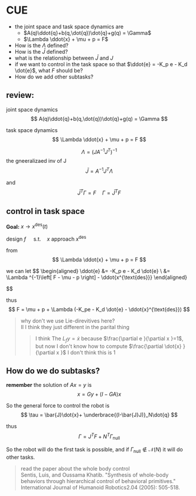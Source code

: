 # CUE
- the joint space and task space dynamics are 
  - $A(q)\ddot{q}+b(q,\dot{q})\dot{q}+g(q) = \Gamma$
  - $\Lambda \ddot{x} + \mu + p = F$
- How is the $\Lambda$ defined?
- How is the $\bar{J}$ defined?
- what is the relationship between $\bar{J}$ and $J$
- if we want to control in the task space so that $\ddot{e} = -K_p e - K_d \dot{e}$, what $F$ should be?
- How do we add other subtasks?
## review:


joint space dynamics
$$
A(q)\ddot{q}+b(q,\dot{q})\dot{q}+g(q) = \Gamma 
$$

task space dynamics
$$
\Lambda \ddot{x} + \mu + p = F
$$



$$
\Lambda  = (JA^{-1}J^T)^{-1}
$$
the gneeralizaed inv of J
$$
\bar{J} = A^{-1}J^T\Lambda 
$$

and 
$$
\bar{J}^T \Gamma = F \quad \Gamma =\bar{J}^TF
$$


## control in task space

**Goal:** $x\rightarrow x^{\text{des}}(t)$

design $f$ $\quad \text{s.t.}\quad x$  approach $x^{\text{des}}$

from 
$$
\Lambda \ddot{x} + \mu + p = F
$$

we can let 
$$
\begin{aligned}
    \ddot{e} &= -K_p e - K_d \dot{e} \\
    &= \Lambda ^{-1}\left[ F - \mu - p \right] - \ddot{x^{\text{des}}}
\end{aligned}

$$

thus 
$$
F = \mu + p + \Lambda (-K_pe - K_d \dot{e} - \ddot{x}^{\text{des}})
$$


> why don't we use Lie-direvitives here?\
> II I think they just different in the parital thing
> > I think The $L_{f} y = \dot{x}$ because $\frac{\partial e }{\partial x }=1$, but now I don't know how to compute $\frac{\partial \dot{x} }{\partial x }$ I don't think this is 1

## How do we do subtasks?

**remember** the solution of $Ax = y$ is 
$$
x = Gy + (I - GA)x
$$

So the general force to control the robot is 
$$
\tau  = \bar{J}\dot{x}+ \underbrace{(I-\bar{J}J)}_N\dot{q}
$$

thus 
$$
\Gamma  = J^T F + N^T \Gamma _\text{null}
$$

So the robot will do the first task is possible, and if $\Gamma _\text{null} \notin \mathcal{N}(N)$ it will do other tasks.

> read the paper about the whole body control\
> Sentis, Luis, and Oussama Khatib. "Synthesis of whole-body behaviors through hierarchical control of behavioral primitives." International Journal of Humanoid Robotics2.04 (2005): 505-518.